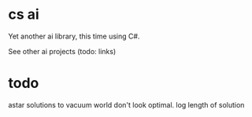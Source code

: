 # cs ai

Yet another ai library, this time using C#.

See other ai projects (todo: links)

# todo

astar solutions to vacuum world don't look optimal. log length of solution